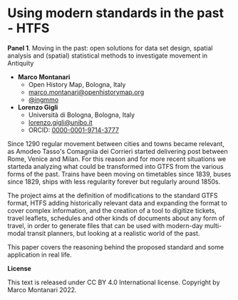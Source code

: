# Using modern standards in the past - HTFS

**Panel 1**. Moving in the past: open solutions for data set design, spatial analysis and (spatial) statistical methods to investigate movement in Antiquity

- **Marco Montanari**
  - Open History Map, Bologna, Italy
  - [marco.montanari@openhistorymap.org](mailto:marco.montanari@openhistorymap.org)
  - [@ingmmo](https://twitter.com/ingmmo)
- **Lorenzo Gigli**
  - Università di Bologna, Bologna, Italy
  - [lorenzo.gigli@unibo.it](mailto:lorenzo.gigli@unibo.it)
  - ORCID: [0000-0001-9714-3777](https://orcid.org/0000-0001-9714-3777)


Since 1290 regular movement between cities and towns became relevant, as Amodeo Tasso's Comagniia dei Corrieri started delivering post between Rome, Venice and Milan. For this reason and for more recent situations we starteda analyzing what could be transformed into GTFS from the various forms of the past. Trains have been moving on timetables since 1839, buses since 1829, ships with less regularity forever but regularly around 1850s. 

The project aims at the definition of modifications to the standard GTFS format, HTFS adding historically relevant data and expanding the format to cover complex information, and the creation of a tool to digitize tickets, travel leaflets, schedules and other kinds of documents about any form of travel, in order to generate files that can be used with modern-day multi-modal transit planners, but looking at a realistic world of the past.

This paper covers the reasoning behind the proposed standard and some application in real life.

**License**

This text is released under CC BY 4.0 International license. Copyright by Marco Montanari 2022.
